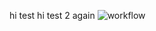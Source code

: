 hi test
hi test 2 again
![workflow](https://github.com/<MinThantPhyo>/<sem>/actions/workflows/main.yml/badge.svg)